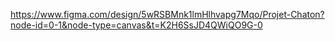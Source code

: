 https://www.figma.com/design/5wRSBMnk1lmHlhvapg7Mqo/Projet-Chaton?node-id=0-1&node-type=canvas&t=K2H6SsJD4QWiQO9G-0 